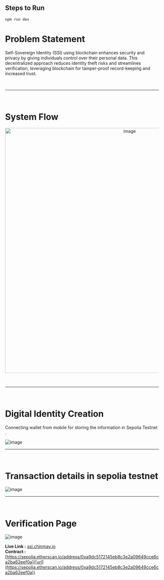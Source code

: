 ## Steps to Run
```bash
npm run dev
```

# Problem Statement

Self-Sovereign Identity (SSI) using blockchain enhances security and privacy by giving individuals control over their personal data. This decentralized approach reduces identity theft risks and streamlines verification, leveraging blockchain for tamper-proof record-keeping and increased trust.

<br>

---
<br>

# System Flow
<p align="center">
  <img src="https://github.com/0xali3n/SSI/assets/72184293/b9116cc5-2991-4bf3-a5f3-9e041c5a3a6a"
       alt="image"
       width="800"
       style="display: block; margin: 0 auto;">
</p>

 <br>
 
---

<br>

# Digital Identity Creation
Connecting wallet from mobile for storing the information in Sepolia Testnet .

![image](https://github.com/0xali3n/SSI/assets/72184293/f392ceb0-bcb6-4281-80cd-10fd75fa4acb)

---

<br>

# Transaction details in sepolia testnet

![image](https://github.com/0xali3n/SSI/assets/72184293/bade2996-1994-43d9-bb69-35c452fb90a1)

---

<br>

# Verification Page

![image](https://github.com/0xali3n/SSI/assets/72184293/d7974097-6e13-4778-bd3a-9f59d041e658)


**Live Link :** [ssi.chinmay.io](ssi.chinmay.io) <br>
**Contract :** [https://sepolia.etherscan.io/address/0xa9dc5172145eb8c3e2a09649cce6ca2ba62eef0a]([url](https://sepolia.etherscan.io/address/0xa9dc5172145eb8c3e2a09649cce6ca2ba62eef0a))







